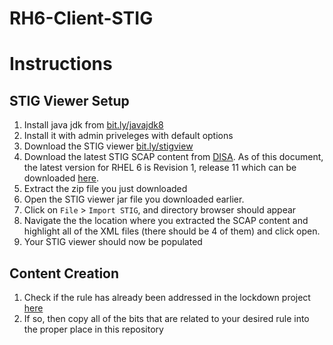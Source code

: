 # RH6-Client-STIG


Instructions
============


## STIG Viewer Setup

1. Install java jdk from [bit.ly/javajdk8](https://bit.ly/javajdk8)
2. Install it with admin priveleges with default options
3. Download the STIG viewer [bit.ly/stigview](https://bit.ly/stigview)
4. Download the latest STIG SCAP content from [DISA](http://iase.disa.mil/stigs/scap/Pages/index.aspx). As of this document, the latest version for RHEL 6 is Revision 1, release 11 which can be downloaded [here](http://iasecontent.disa.mil/stigs/zip/Apr2016/U_RedHat_6_V1R11_STIG_SCAP_1-1_Benchmark.zip).
5. Extract the zip file you just downloaded
6. Open the STIG viewer jar file you downloaded earlier.
7. Click on `File` > `Import STIG`, and directory browser should appear
8. Navigate the the location where you extracted the SCAP content and highlight all of the XML files (there should be 4 of them) and click open.
9. Your STIG viewer should now be populated

## Content Creation
1. Check if the rule has already been addressed in the lockdown project [here](https://bit.ly/mpgstig)
2. If so, then copy all of the bits that are related to your desired rule into the proper place in this repository
